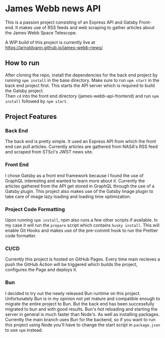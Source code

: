 # James Webb news API
This is a passion project consisting of an Express API and Gatsby Front-end.
It makes use of RSS feeds and web scraping to gather articles about the James Webb Space Telescope.

A WIP build of this project is currently live at https://arnoldvann.github.io/james-webb-news/

## How to run
After cloning the repo, install the dependencies for the back end project by running `npm install` in the base directory. Make sure to run `npm start` in the back end project first. This starts the API server which is required to build the Gatsby project.\
Then `cd` into the front end directory (james-webb-api-frontend) and run `npm install` followed by `npm start`.

## Project Features
### Back End
The back end is pretty simple. It used an Express API from which the front end can pull articles. Currently articles are gathered from NASA's RSS feed and scraped from STScI's JWST news site.
### Front End
I chose Gatsby as a front end framework because I found the use of GraphQL interesting and wanted to learn more about it. Currently the articles gathered from the API get stored in GraphQL through the use of a Gatsby plugin.
This project also makes use of the Gatsby Image plugin to take care of image lazy loading and loading time optimization.
### Project Code Formatting
Upon running `npm install`, npm also runs a few other scripts if available. In my case it will run the `prepare` script which contains `husky install`. This will enable Git Hooks and makes use of the pre-commit hook to run the Prettier code formatter.
### CI/CD
Currently this project is hosted on GitHub Pages. Every time main recieves a push the GitHub Action will be triggered which builds the project, configures the Page and deploys it.
### Bun
I decided to try out the newly released Bun runtime on this project. Unfortunately Bun is in my opinion not yet mature and compatible enough to migrate the entire project to Bun. But the back end has been successfully migrated to bun and with good results. Bun's hot reloading and starting the server in general is much faster than Node's. As well as installing packages.
Currently the main branch uses Bun for the backend, so if you want to run this project using Node you'll have to change the start script in `package.json` to use `npm` instead.
